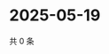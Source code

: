 # 2025-05-19

共 0 条

<!-- BEGIN ZHIHUQUESTIONS -->
<!-- 最后更新时间 Mon May 19 2025 02:14:10 GMT+0800 (China Standard Time) -->

<!-- END ZHIHUQUESTIONS -->
